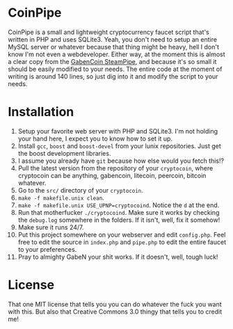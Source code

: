 # CoinPipe

CoinPipe is a small and lightweight cryptocurrency faucet script that's written in PHP and uses SQLite3. Yeah, you don't need to setup an entire MySQL server or whatever because that thing might be heavy, hell I don't know I'm not even a webdeveloper. Either way, at the moment this is almost a clear copy from the [GabenCoin SteamPipe](http://gbn.prospector.io), and because it's so small it should be easily modified to your needs. The entire code at the moment of writing is around 140 lines, so just dig into it and modify the script to your needs.

# Installation

1. Setup your favorite web server with PHP and SQLite3. I'm not holding your hand here, I expect you to know how to set it up.
2. Install `gcc`, `boost` and `boost-devel` from your lunix repositories. Just get the boost development libraries.
3. I assume you already have `git` because how else would you fetch this!?
4. Pull the latest version from the repository of your `cryptocoin`, where cryptocoin can be anything, gabencoin, litecoin, peercoin, bitcoin whatever.
5. Go to the `src/` directory of your `cryptocoin`.
6. `make -f makefile.unix clean`.
7. `make -f makefile.unix USE_UPNP=cryptocoind`. Notice the `d` at the end.
8. Run that motherfucker `./cryptocoind`. Make sure it works by checking the `debug.log` somewhere in the folders. If it isn't, well, fix it somehow!
9. Make sure it runs 24/7.
10. Put this project somewhere on your webserver and edit `config.php`. Feel free to edit the source in `index.php` and `pipe.php` to edit the entire faucet to your preferences.
11. Pray to almighty GabeN your shit works. If it doesn't, well, tough luck!

# License
That one MIT license that tells you you can do whatever the fuck you want with this. But also that Creative Commons 3.0 thingy that tells you to credit me!